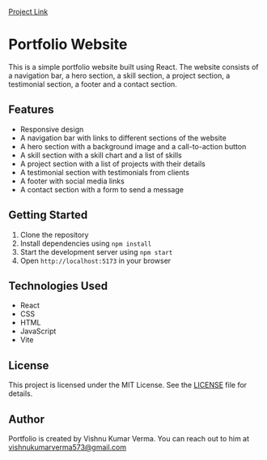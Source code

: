 [Project Link](https://port-folio-one-tau.vercel.app/)

# Portfolio Website

This is a simple portfolio website built using React. The website consists of a navigation bar, a hero section, a skill section, a project section, a testimonial section, a footer and a contact section.

## Features

- Responsive design
- A navigation bar with links to different sections of the website
- A hero section with a background image and a call-to-action button
- A skill section with a skill chart and a list of skills
- A project section with a list of projects with their details
- A testimonial section with testimonials from clients
- A footer with social media links
- A contact section with a form to send a message

## Getting Started

1. Clone the repository
2. Install dependencies using `npm install`
3. Start the development server using `npm start`
4. Open `http://localhost:5173` in your browser

## Technologies Used

- React
- CSS
- HTML
- JavaScript
- Vite

## License

This project is licensed under the MIT License. See the [LICENSE](LICENSE) file for details.

## Author

Portfolio is created by Vishnu Kumar Verma. You can reach out to him at <a href="mailto:vishnukumarverma573@gmail.com">vishnukumarverma573@gmail.com</a>
